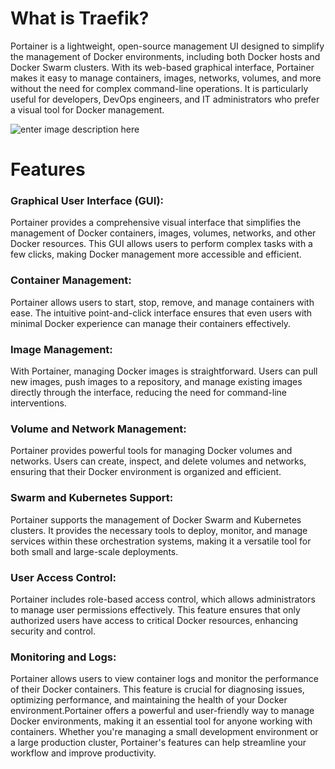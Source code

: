 
# **What is Traefik?**

Portainer is a lightweight, open-source management UI designed to simplify the management of Docker environments, including both Docker hosts and Docker Swarm clusters. With its web-based graphical interface, Portainer makes it easy to manage containers, images, networks, volumes, and more without the need for complex command-line operations. It is particularly useful for developers, DevOps engineers, and IT administrators who prefer a visual tool for Docker management.

![enter image description here](https://tel4vn.edu.vn/uploads/2020/08/Portainer.jpg)

# **Features**

### Graphical User Interface (GUI):

Portainer provides a comprehensive visual interface that simplifies the management of Docker containers, images, volumes, networks, and other Docker resources. This GUI allows users to perform complex tasks with a few clicks, making Docker management more accessible and efficient.

### Container Management:

Portainer allows users to start, stop, remove, and manage containers with ease. The intuitive point-and-click interface ensures that even users with minimal Docker experience can manage their containers effectively.

### Image Management:
With Portainer, managing Docker images is straightforward. Users can pull new images, push images to a repository, and manage existing images directly through the interface, reducing the need for command-line interventions.

### Volume and Network Management:
Portainer provides powerful tools for managing Docker volumes and networks. Users can create, inspect, and delete volumes and networks, ensuring that their Docker environment is organized and efficient.

### Swarm and Kubernetes Support:
Portainer supports the management of Docker Swarm and Kubernetes clusters. It provides the necessary tools to deploy, monitor, and manage services within these orchestration systems, making it a versatile tool for both small and large-scale deployments.

### User Access Control:
Portainer includes role-based access control, which allows administrators to manage user permissions effectively. This feature ensures that only authorized users have access to critical Docker resources, enhancing security and control.

### Monitoring and Logs:
Portainer allows users to view container logs and monitor the performance of their Docker containers. This feature is crucial for diagnosing issues, optimizing performance, and maintaining the health of your Docker environment.Portainer offers a powerful and user-friendly way to manage Docker environments, making it an essential tool for anyone working with containers. Whether you're managing a small development environment or a large production cluster, Portainer's features can help streamline your workflow and improve productivity.





<!--stackedit_data:
eyJoaXN0b3J5IjpbLTEwMzcwOTkzMjNdfQ==
-->